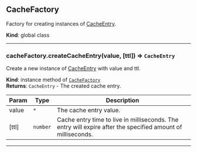 <a name="CacheFactory"></a>

## CacheFactory
Factory for creating instances of [CacheEntry](CacheEntry).

**Kind**: global class  

* * *

<a name="CacheFactory+createCacheEntry"></a>

### cacheFactory.createCacheEntry(value, [ttl]) ⇒ <code>CacheEntry</code>
Create a new instance of [CacheEntry](CacheEntry) with value and ttl.

**Kind**: instance method of [<code>CacheFactory</code>](#CacheFactory)  
**Returns**: <code>CacheEntry</code> - The created cache entry.  

| Param | Type | Description |
| --- | --- | --- |
| value | <code>\*</code> | The cache entry value. |
| [ttl] | <code>number</code> | Cache entry time to live in milliseconds. The        entry will expire after the specified amount of milliseconds. |


* * *

